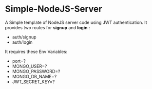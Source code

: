 # Simple-NodeJS-Server

A Simple template of NodeJS server code using JWT authentication.
It provides two routes for **signup** and **login** : 
* auth/signup
* auth/login

It requires these Env Variables:
* port=?
* MONGO_USER=?
* MONGO_PASSWORD=?
* MONGO_DB_NAME=?
* JWT_SECRET_KEY=?

